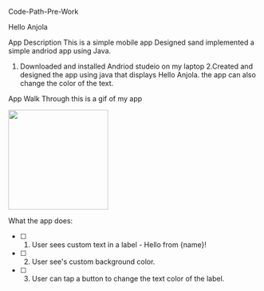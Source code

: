 Code-Path-Pre-Work

Hello Anjola

App Description
This is a simple mobile app 
Designed sand implemented a simple andriod app using Java.
1. Downloaded and installed Andriod  studeio on my laptop
2.Created and designed the app using java that displays Hello Anjola. the app can also change the color of the text.


App Walk Through
this is a gif of my app

<img src="https://i.imgur.com/1OKtwfY.gif" width=200>



What the app does:
- [ ] 1. User sees custom text in a label - Hello from {name}!
- [ ] 2. User see's custom background color.
- [ ] 3. User can tap a button to change the text color of the label.




